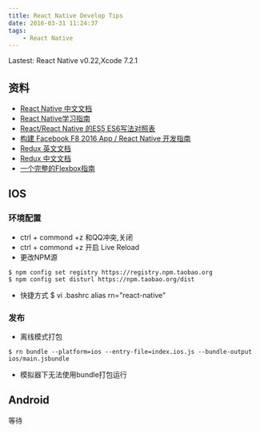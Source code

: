 ```yaml
---
title: React Native Develop Tips
date: 2016-03-31 11:24:37
tags:
	- React Native
---
```


Lastest: React Native v0.22,Xcode 7.2.1

## 资料
- [React Native 中文文档](http://reactnative.cn/)
- [React Native学习指南](https://github.com/ele828/react-native-guide)
- [React/React Native 的ES5 ES6写法对照表](http://bbs.reactnative.cn/topic/15/react-react-native-%E7%9A%84es5-es6%E5%86%99%E6%B3%95%E5%AF%B9%E7%85%A7%E8%A1%A8)
- [构建 Facebook F8 2016 App / React Native 开发指南](http://f8-app.liaohuqiu.net/)
- [Redux 英文文档](http://redux.js.org/)
- [Redux 中文文档](http://camsong.github.io/redux-in-chinese/)
- [一个完整的Flexbox指南](http://www.w3cplus.com/css3/a-guide-to-flexbox.html)

<!--more-->

## IOS

### 环境配置

- ctrl + commond +z 和QQ冲突,关闭
- ctrl + commond +z 开启 Live Reload
- 更改NPM源
``` shell
$ npm config set registry https://registry.npm.taobao.org
$ npm config set disturl https://npm.taobao.org/dist
```
* 快捷方式
	$ vi .bashrc
	alias rn="react-native"

### 发布

- 离线模式打包
``` shell
$ rn bundle --platform=ios --entry-file=index.ios.js --bundle-output ios/main.jsbundle
```
- 模拟器下无法使用bundle打包运行
## Android
等待
